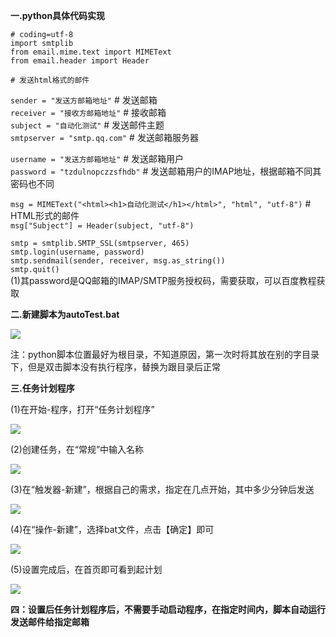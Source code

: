 **一.python具体代码实现**

```# coding=utf-8```  
```import smtplib```  
```from email.mime.text import MIMEText```  
```from email.header import Header```

```# 发送html格式的邮件```

```sender = "发送方邮箱地址"```  # 发送邮箱  
```receiver = "接收方邮箱地址"```  # 接收邮箱  
```subject = "自动化测试"```   # 发送邮件主题  
```smtpserver = "smtp.qq.com"```   # 发送邮箱服务器

```username = "发送方邮箱地址"```   # 发送邮箱用户  
```password = "tzdulnopczzsfhdb"```    # 发送邮箱用户的IMAP地址，根据邮箱不同其密码也不同


```msg = MIMEText("<html><h1>自动化测试</h1></html>", "html", "utf-8")```   # HTML形式的邮件  
```msg["Subject"] = Header(subject, "utf-8")```

```smtp = smtplib.SMTP_SSL(smtpserver, 465)```  
```smtp.login(username, password)```  
```smtp.sendmail(sender, receiver, msg.as_string())```  
```smtp.quit()```  
(1)其password是QQ邮箱的IMAP/SMTP服务授权码，需要获取，可以百度教程获取

**二.新建脚本为autoTest.bat**

![](https://i.imgur.com/xRIFKC6.png)

 注：python脚本位置最好为根目录，不知道原因，第一次时将其放在别的字目录下，但是双击脚本没有执行程序，替换为跟目录后正常

**三.任务计划程序**

(1)在开始-程序，打开“任务计划程序”

![](https://i.imgur.com/TblMQ69.png)

 

(2)创建任务，在“常规”中输入名称

![](https://i.imgur.com/doie3XT.png)

 

(3)在“触发器-新建”，根据自己的需求，指定在几点开始，其中多少分钟后发送


![](https://i.imgur.com/E20CVkT.png)
 

(4)在“操作-新建”，选择bat文件，点击【确定】即可

![](https://i.imgur.com/YA5wns8.png)

 (5)设置完成后，在首页即可看到起计划


![](https://i.imgur.com/KXgucAA.png)
 

**四：设置后任务计划程序后，不需要手动启动程序，在指定时间内，脚本自动运行发送邮件给指定邮箱**

 

